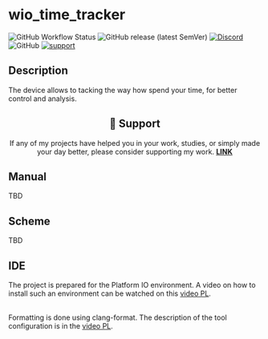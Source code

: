 # wio_time_tracker

![GitHub Workflow Status](https://img.shields.io/github/actions/workflow/status/InzynierDomu/wio_time_tracker/main.yml?logo=github&style=flat-square)
![GitHub release (latest SemVer)](https://img.shields.io/github/v/release/InzynierDomu/wio_time_tracker?style=flat-square)
<a href="https://discord.gg/KmW6mHdg">![Discord](https://img.shields.io/discord/815929748882587688?logo=discord&logoColor=green&style=flat-square)</a>
![GitHub](https://img.shields.io/github/license/InzynierDomu/wio_time_tracker?style=flat-square)
<a href="https://tipo.live/p/inzynierdomu">![support](https://img.shields.io/badge/support-tipo.live-yellow?style=flat-square)</a>

## Description 

The device allows to tacking the way how spend your time, for better control and analysis.

<div align="center">
<h2>💖 Support</h2>

<p>If any of my projects have helped you in your work, studies, or simply made your day better, please consider supporting my work. <strong><a href="https://tipo.live/p/inzynierdomu">LINK</a></strong></p>
</div>

## Manual
TBD

## Scheme
TBD

## IDE
The project is prepared for the Platform IO environment. A video on how to install such an environment can be watched on this [video PL](https://youtu.be/Em9NuebT2Kc).
<br><br>

Formatting is done using clang-format. The description of the tool configuration is in the [video PL](https://youtu.be/xxuaOG0WjIE).
<br><br>